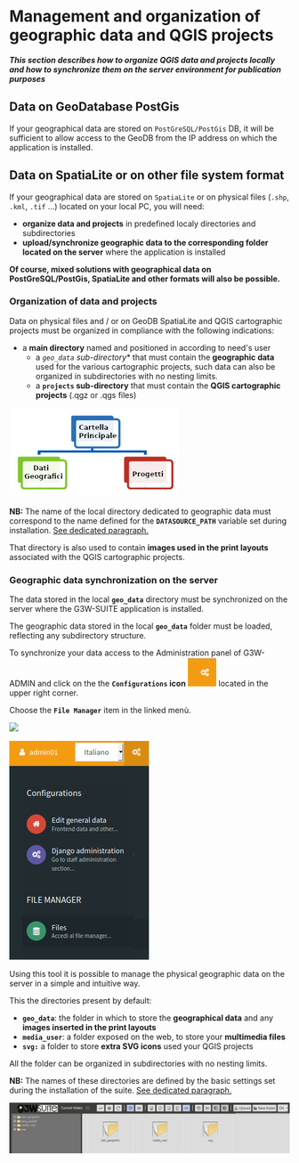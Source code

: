 #  Management and organization of geographic data and QGIS projects
_**This section describes how to organize QGIS data and projects locally and how to synchronize them on the server environment for publication purposes**_

## Data on GeoDatabase PostGis

If your geographical data are stored on `PostGreSQL/PostGis` DB, it will be sufficient to allow access to the GeoDB from the IP address on which the application is installed.

## Data on SpatiaLite or on other file system format
If your geographical data are stored on `SpatiaLite` or on physical files (`.shp`, `.kml`, `.tif` ...) located on your local PC, you will need:
* **organize data and projects** in predefined localy directories and subdirectories
* **upload/synchronize geographic data to the corresponding folder located on the server** where the application is installed

**Of course, mixed solutions with geographical data on PostGreSQL/PostGis, SpatiaLite and other formats will also be possible.**

### Organization of data and projects

Data on physical files and / or on GeoDB SpatiaLite and QGIS cartographic projects must be organized in compliance with the following indications:
 * a **main directory** named and positioned in according to need's user
   * a **`geo_data`* sub-directory** that must contain the **geographic data** used for the various cartographic projects, such data can also be organized in subdirectories with no nesting limits.
   * a **`projects` sub-directory** that must contain the **QGIS cartographic projects** (.qgz or .qgs files)

![](images/manual/datamanagement.png)

**NB:** The name of the local directory dedicated to geographic data must correspond to the name defined for the **`DATASOURCE_PATH`** variable set during installation.
[See dedicated paragraph.](https://g3w-suite.readthedocs.io/en/latest/settings.html#base-settings)

That directory is also used to contain **images used in the print layouts** associated with the QGIS cartographic projects.

### Geographic data synchronization on the server

The data stored in the local **`geo_data`** directory must be synchronized on the server where the G3W-SUITE application is installed.

The geographic data stored in the local **`geo_data`** folder must be loaded, reflecting any subdirectory structure.

To synchronize your data access to the Administration panel of G3W-ADMIN and click on the the **`Configurations` icon** ![](images/manual/iconconfiguration.png) located in the upper right corner.

Choose the **`File Manager`** item in the linked menù.

![](images/manual/g3wclient_icon_config.png)

![](images/manual/g3wsuite_administration_configuration_menu.png)

Using this tool it is possible to manage the physical geographic data on the server in a simple and intuitive way.

This the directories present by default:
 * **`geo_data`**: the folder in which to store the **geographical data** and any **images inserted in the print layouts**
 * **`media_user`**: a folder exposed on the web, to store your **multimedia files**
 * **`svg:`** a folder to store **extra SVG icons** used your QGIS projects

All the folder can be organized in subdirectories with no nesting limits.

**NB:** The names of these directories are defined by the basic settings set during the installation of the suite.
[See dedicated paragraph.](https://g3w-suite.readthedocs.io/en/latest/settings.html#base-settings)


![](images/manual/g3wsuite_administration_file_manager.png)
